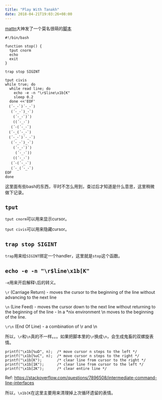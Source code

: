 ```yaml
---
title: "Play With Tanakh"
date: 2018-04-21T19:03:26+08:00
---
```


[mattn](https://github.com/mattn)大神发了一个莫名很萌的[脚本](https://gist.github.com/mattn/bb81b6b78870ace119ca08c9819d4f4d/revisions)

```
#!/bin/bash

function stop() {
  tput cnorm
  echo
  exit
}

trap stop SIGINT

tput civis
while true; do
  while read line; do
    echo -e -n "\r$line\x1b[K"
    sleep 0.2
  done <<'EOF'
　(´･_･`)´･_･`)
　 (´･_･`)_･`)
　  (´･_･`)`)
　  ((´･_･`)
　 (´･(´･_･`)
　(´･_(´･_･`)
　(´･_･`)´･_･`)
　 (´･_･`)_･`)
　  (´･_･`)`)
　   (´･_･`))
　  ((´･_･`)
　 (´･(´･_･`)
　 (´･_(´･_･`)
EOF
done
```

这里面有些bash的东西，平时不怎么用到，查过后才知道是什么意思，这里稍微做下记录。

## `tput`

`tput cnorm`可以用来显示cursor。

`tput civis`可以用来隐藏cursor。

## `trap stop SIGINT`

`trap`用来给`SIGINT`绑定一个handler，这里就是`stop`这个函数。

## `echo -e -n "\r$line\x1b[K"`

`-e`用来开启解释`\`后的转义。

`\r` (Carriage Return) - moves the cursor to the beginning of the line without advancing to the next line

`\n` (Line Feed) - moves the cursor down to the next line without returning to the beginning of the line - In a *nix environment \n moves to the beginning of the line.

`\r\n` (End Of Line) - a combination of \r and \n

所以，`\r`和`\n`真的不一样。。。如果把脚本里的`\r`换成`\n`，会生成鬼畜的双螺旋表情。

```
printf("\x1b[%uD", n);  /* move cursor n steps to the left */
printf("\x1b[%uC", n);  /* move cursor n steps to the right */
printf("\x1b[K");       /* clear line from cursor to the right */
printf("\x1b[1K");      /* clear line from cursor to the left */
printf("\x1b[2K");      /* clear entire line */
```
Ref: https://stackoverflow.com/questions/7896508/intermediate-command-line-interfaces

所以，`\x1b[K`在这里主要用来清理掉上次循环遗留的表情。
